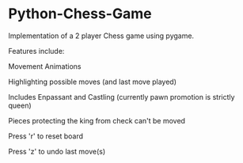 # Python-Chess-Game
Implementation of a 2 player Chess game using pygame. 

Features include:

Movement Animations

Highlighting possible moves (and last move played)

Includes Enpassant and Castling (currently pawn promotion is strictly queen)

Pieces protecting the king from check can't be moved

Press 'r' to reset board

Press 'z' to undo last move(s) 
